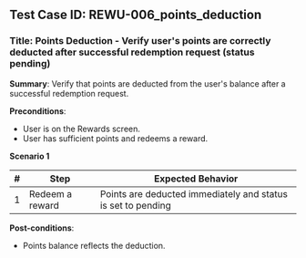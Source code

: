 ## Test Case ID: REWU-006_points_deduction
### Title: Points Deduction - Verify user's points are correctly deducted after successful redemption request (status pending)

**Summary**: Verify that points are deducted from the user's balance after a successful redemption request.

**Preconditions**: 
- User is on the Rewards screen.
- User has sufficient points and redeems a reward.

**Scenario 1**

| # | Step                                      | Expected Behavior                                       |
|---|-------------------------------------------|--------------------------------------------------------|
| 1 | Redeem a reward                           | Points are deducted immediately and status is set to pending |

**Post-conditions**:
- Points balance reflects the deduction.
